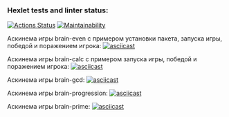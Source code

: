 ### Hexlet tests and linter status:
[![Actions Status](https://github.com/anilopchisak/frontend-project-44/actions/workflows/hexlet-check.yml/badge.svg)](https://github.com/anilopchisak/frontend-project-44/actions)
[![Maintainability](https://api.codeclimate.com/v1/badges/4f8ddcd53f097e3e2331/maintainability)](https://codeclimate.com/github/anilopchisak/frontend-project-44/maintainability)

Аскинема игры brain-even с примером установки пакета, запуска игры, победой и поражением игрока:
[![asciicast](https://asciinema.org/a/TVAVGSqqbPabZdnzcyrjNzRPV.svg)](https://asciinema.org/a/TVAVGSqqbPabZdnzcyrjNzRPV)

Аскинема игры brain-calc с примером запуска игры, победой и поражением игрока:
[![asciicast](https://asciinema.org/a/vna3kTbEnJINl44Coi5ZEYHUH.svg)](https://asciinema.org/a/vna3kTbEnJINl44Coi5ZEYHUH)

Аскинема игры brain-gcd:
[![asciicast](https://asciinema.org/a/vZlaxqzi3Hun0EZM4jyiYcJBW.svg)](https://asciinema.org/a/vZlaxqzi3Hun0EZM4jyiYcJBW)

Аскинема игры brain-progression:
[![asciicast](https://asciinema.org/a/g8VRrNY7RJXNsqSTSUdbxqY5G.svg)](https://asciinema.org/a/g8VRrNY7RJXNsqSTSUdbxqY5G)

Аскинема игры brain-prime:
[![asciicast](https://asciinema.org/a/dcx5oK0MPY3im7vr0G8CQVCOM.svg)](https://asciinema.org/a/dcx5oK0MPY3im7vr0G8CQVCOM)